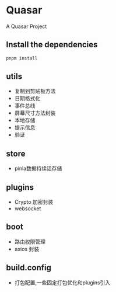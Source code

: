 # Quasar

A Quasar Project

## Install the dependencies

```bash
pnpm install
```
## utils
- 复制到剪贴板方法
- 日期格式化
- 事件总线
- 屏幕尺寸方法封装
- 本地存储
- 提示信息
- 验证

## store
- pinia数据持续话存储

## plugins
- Crypto 加密封装
- websocket

## boot
- 路由权限管理
- axios 封装

## build.config
- 打包配置,一些固定打包优化和plugins引入
